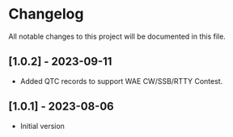 # Changelog

All notable changes to this project will be documented in this file.

## [1.0.2] - 2023-09-11

- Added QTC records to support WAE CW/SSB/RTTY Contest.

## [1.0.1] - 2023-08-06

- Initial version
